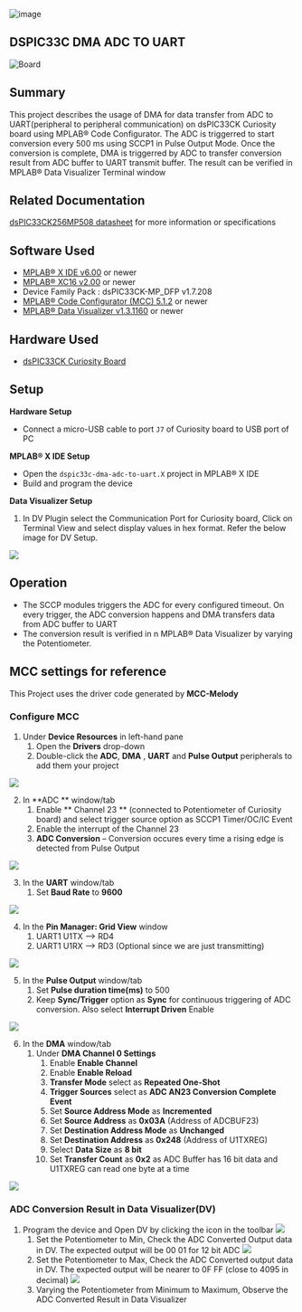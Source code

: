 ![image](images/microchip.jpg) 

## DSPIC33C DMA ADC TO UART

![Board](images/board.jpg)

## Summary

This project describes the usage of DMA for data transfer from ADC to UART(peripheral to peripheral communication) on dsPIC33CK Curiosity board using MPLAB® Code Configurator. 
The ADC is triggerred to start conversion every 500 ms using SCCP1 in Pulse Output Mode. Once the conversion is complete, DMA is triggerred by ADC to transfer conversion result 
from ADC buffer to UART transmit buffer. The result can be verified in MPLAB® Data Visualizer Terminal window

## Related Documentation

[dsPIC33CK256MP508 datasheet](https://www.microchip.com/dsPIC33CK256MP508) for more information or specifications

## Software Used 

- [MPLAB® X IDE v6.00](https://www.microchip.com/mplabx) or newer
- [MPLAB® XC16 v2.00](https://www.microchip.com/xc16) or newer
- Device Family Pack : dsPIC33CK-MP_DFP v1.7.208
- [MPLAB® Code Configurator (MCC) 5.1.2](https://www.microchip.com/mcc) or newer
- [MPLAB® Data Visualizer v1.3.1160](https://www.microchip.com/mplabdatavisualizer) or newer

## Hardware Used

- [dsPIC33CK Curiosity Board](https://www.microchip.com/dm330030)

## Setup

**Hardware Setup**

- Connect a micro-USB cable to port `J7` of Curiosity board to USB port of PC

**MPLAB® X IDE Setup**

- Open the `dspic33c-dma-adc-to-uart.X` project in MPLAB® X IDE
- Build and program the device

**Data Visualizer Setup**

1. In DV Plugin select the Communication Port for Curiosity board, Click on Terminal View and select display values in hex format. Refer the below image for DV Setup.

![](images/DV-setup.png)


## Operation

- The SCCP modules triggers the ADC for every configured timeout. On every trigger, the ADC conversion happens and DMA transfers data from ADC buffer to UART
- The conversion result is verified in n MPLAB® Data Visualizer by varying the Potentiometer.

## MCC settings for reference

This Project uses the driver code generated by **MCC-Melody**

### Configure MCC

1. Under **Device Resources** in left-hand pane
   1. Open the **Drivers** drop-down
   2. Double-click the **ADC**, **DMA** , **UART** and **Pulse Output** peripherals to add them your project
   
![](images/add-peripherals-to-project-resources.png)

2. In **ADC ** window/tab
   1. Enable ** Channel 23 ** (connected to Potentiometer of Curiosity board) and select trigger source option as SCCP1 Timer/OC/IC Event
   2. Enable the interrupt of the Channel 23
   3. **ADC Conversion** – Conversion occures every time a rising edge is detected from Pulse Output
   
![](images/configure-adc.png)

3. In the **UART** window/tab
   1. Set **Baud Rate** to **9600**
   
![](images/configure-uart.png)

4. In the **Pin Manager: Grid View** window
   1. UART1 U1TX --> RD4
   2. UART1 U1RX --> RD3 (Optional since we are just transmitting)

![](images/pin-manager-gridview-configure.png)

5. In the **Pulse Output** window/tab
   1. Set **Pulse duration time(ms)** to 500 
   2. Keep **Sync/Trigger** option as **Sync** for continuous triggering of ADC conversion. Also select **Interrupt Driven** Enable
   
![](images/configure-PulseOutput.png)

6. In the **DMA** window/tab
   1. Under **DMA Channel 0 Settings**
      1. Enable **Enable Channel**
	  2. Enable **Enable Reload**
	  3. **Transfer Mode** select as **Repeated One-Shot**
	  4. **Trigger Sources** select as **ADC AN23 Conversion Complete Event**
	  5. Set **Source Address Mode** as **Incremented**
	  6. Set **Source Address** as **0x03A** (Address of ADCBUF23)
	  7. Set **Destination Address Mode** as **Unchanged**
	  8. Set **Destination Address** as **0x248** (Address of U1TXREG)
	  9. Select **Data Size** as **8 bit**
	  10. Set **Transfer Count** as **0x2** as ADC Buffer has 16 bit data and U1TXREG can read one byte at a time

![](images/configure-dma.png)

### ADC Conversion Result in Data Visualizer(DV)

1. Program the device and Open DV by clicking the icon in the toolbar ![](images/open_dv.png)
   1. Set the Potentiometer to Min, Check the ADC Converted Output data in DV. The expected output will be 00 01 for 12 bit ADC
   ![](images/ADC-Min.png)
   2. Set the Potentiometer to Max, Check the ADC Converted output data in DV. The expected output will be nearer to 0F FF (close to 4095 in decimal)
   ![](images/ADC-Max.png) 
   3. Varying the Potentiometer from Minimum to Maximum, Observe the ADC Converted Result in Data Visualizer
   